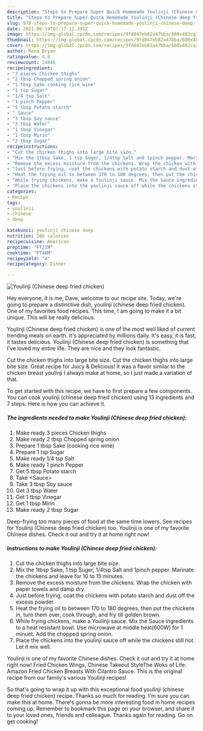 ```yaml
---
description: "Steps to Prepare Super Quick Homemade Youlinji (Chinese deep fried chicken)"
title: "Steps to Prepare Super Quick Homemade Youlinji (Chinese deep fried chicken)"
slug: 878-steps-to-prepare-super-quick-homemade-youlinji-chinese-deep-fried-chicken
date: 2021-06-19T07:17:11.392Z
image: https://img-global.cpcdn.com/recipes/9fd847eb82a47bba/680x482cq70/youlinji-chinese-deep-fried-chicken-recipe-main-photo.jpg
thumbnail: https://img-global.cpcdn.com/recipes/9fd847eb82a47bba/680x482cq70/youlinji-chinese-deep-fried-chicken-recipe-main-photo.jpg
cover: https://img-global.cpcdn.com/recipes/9fd847eb82a47bba/680x482cq70/youlinji-chinese-deep-fried-chicken-recipe-main-photo.jpg
author: Rena Bryan
ratingvalue: 4.8
reviewcount: 24846
recipeingredient:
- "3 pieces Chicken thighs"
- "2 tbsp Chopped spring onion"
- "1 tbsp Sake cooking rice wine"
- "1 tsp Sugar"
- "1/4 tsp Salt"
- "1 pinch Pepper"
- "5 tbsp Potato starch"
- " Sauce"
- "3 tbsp Soy sauce"
- "3 tbsp Water"
- "1 tbsp Vinegar"
- "1 tbsp Mirin"
- "2 tbsp Sugar"
recipeinstructions:
- "Cut the chicken thighs into large bite size."
- "Mix the 1tbsp Sake, 1 tsp Suger, 1/4tsp Salt and 1pinch pepper. Marinate the chickens and leave for 10 to 15 minutes."
- "Remove the excess moisture from the chickens. Wrap the chicken with paper towels and damp dry."
- "Just before frying, coat the chickens with potato starch and dust off the excess powder."
- "Heat the frying oil to between 170 to 180 degrees, then put the chickens in, turn them over, cook through, and fry till golden brown."
- "While frying chickens, make a Youlinji sauce. Mix the Sauce ingredients to a heat resistant bowl. Use microwave at middle heat(600W) for 1 minuet. Add the chopped spring onion."
- "Place the chickens into the youlinji sauce off while the chickens still hot. Let it mix well."
categories:
- Recipe
tags:
- youlinji
- chinese
- deep

katakunci: youlinji chinese deep 
nutrition: 266 calories
recipecuisine: American
preptime: "PT21M"
cooktime: "PT40M"
recipeyield: "4"
recipecategory: Dinner

---
```



![Youlinji (Chinese deep fried chicken)](https://img-global.cpcdn.com/recipes/9fd847eb82a47bba/680x482cq70/youlinji-chinese-deep-fried-chicken-recipe-main-photo.jpg)

Hey everyone, it is me, Dave, welcome to our recipe site. Today, we're going to prepare a distinctive dish, youlinji (chinese deep fried chicken). One of my favorites food recipes. This time, I am going to make it a bit unique. This will be really delicious.

Youlinji (Chinese deep fried chicken) is one of the most well liked of current trending meals on earth. It's appreciated by millions daily. It's easy, it is fast, it tastes delicious. Youlinji (Chinese deep fried chicken) is something that I've loved my entire life. They are nice and they look fantastic.

Cut the chicken thighs into large bite size. Cut the chicken thighs into large bite size. Great recipe for Juicy &amp; Delicious! It was a flavor similar to the chicken breast youlinji I always make at home, so I just made a variation of that.


To get started with this recipe, we have to first prepare a few components. You can cook youlinji (chinese deep fried chicken) using 13 ingredients and 7 steps. Here is how you can achieve it.

<!--inarticleads1-->

##### The ingredients needed to make Youlinji (Chinese deep fried chicken):

1. Make ready 3 pieces Chicken thighs
1. Make ready 2 tbsp Chopped spring onion
1. Prepare 1 tbsp Sake (cooking rice wine)
1. Prepare 1 tsp Sugar
1. Make ready 1/4 tsp Salt
1. Make ready 1 pinch Pepper
1. Get 5 tbsp Potato starch
1. Take  &lt;Sauce&gt;
1. Take 3 tbsp Soy sauce
1. Get 3 tbsp Water
1. Get 1 tbsp Vinegar
1. Get 1 tbsp Mirin
1. Make ready 2 tbsp Sugar


Deep-frying too many pieces of food at the same time lowers. See recipes for Youlinji (Chinese deep fried chicken) too. Youlinji is one of my favorite Chinese dishes. Check it out and try it at home right now! 

<!--inarticleads2-->

##### Instructions to make Youlinji (Chinese deep fried chicken):

1. Cut the chicken thighs into large bite size.
1. Mix the 1tbsp Sake, 1 tsp Suger, 1/4tsp Salt and 1pinch pepper. Marinate the chickens and leave for 10 to 15 minutes.
1. Remove the excess moisture from the chickens. Wrap the chicken with paper towels and damp dry.
1. Just before frying, coat the chickens with potato starch and dust off the excess powder.
1. Heat the frying oil to between 170 to 180 degrees, then put the chickens in, turn them over, cook through, and fry till golden brown.
1. While frying chickens, make a Youlinji sauce. Mix the Sauce ingredients to a heat resistant bowl. Use microwave at middle heat(600W) for 1 minuet. Add the chopped spring onion.
1. Place the chickens into the youlinji sauce off while the chickens still hot. Let it mix well.


Youlinji is one of my favorite Chinese dishes. Check it out and try it at home right now! Fried Chicken Wings, Chinese Takeout StyleThe Woks of Life. Amazon Fried Chicken Breasts With Cilantro Sauce. This is the original recipe from our family&#39;s various Youlinji recipes! 

So that's going to wrap it up with this exceptional food youlinji (chinese deep fried chicken) recipe. Thanks so much for reading. I'm sure you can make this at home. There's gonna be more interesting food in home recipes coming up. Remember to bookmark this page on your browser, and share it to your loved ones, friends and colleague. Thanks again for reading. Go on get cooking!
